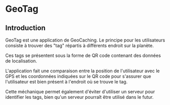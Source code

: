 # GeoTag
## Introduction
GeoTag est une application de GeoCaching.
Le principe pour les utilisateurs consiste à trouver des "tag" répartis à différents endroit sur la planète.

Ces tags se présentent sous la forme de QR code contenant des données de localisation.

L'application fait une comparaison entre la position de l'utilisateur avec le GPS et les coordonnées indiquées sur le QR code pour s'assurer que l'utilisateur est bien présent à l'endroit où se trouve le tag.

Cette méchanique permet également d'éviter d'utiliser un serveur pour identifier les tags, bien qu'un serveur pourraît être utilisé dans le futur.